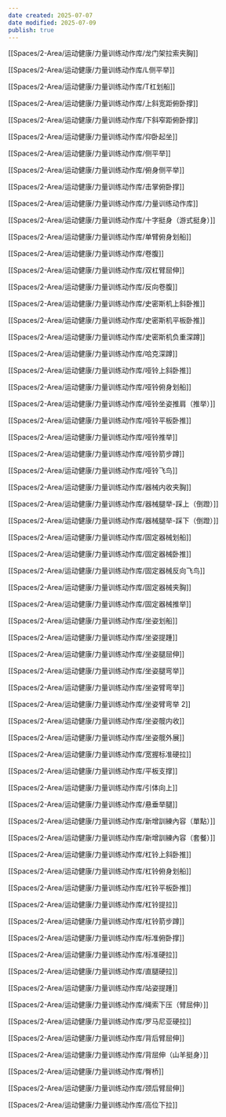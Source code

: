 ```yaml
---
date created: 2025-07-07
date modified: 2025-07-09
publish: true
---
```


[[Spaces/2-Area/运动健康/力量训练动作库/龙门架拉索夹胸]]

[[Spaces/2-Area/运动健康/力量训练动作库/L侧平举]]

[[Spaces/2-Area/运动健康/力量训练动作库/T杠划船]]

[[Spaces/2-Area/运动健康/力量训练动作库/上斜宽距俯卧撑]]

[[Spaces/2-Area/运动健康/力量训练动作库/下斜窄距俯卧撑]]

[[Spaces/2-Area/运动健康/力量训练动作库/仰卧起坐]]

[[Spaces/2-Area/运动健康/力量训练动作库/侧平举]]

[[Spaces/2-Area/运动健康/力量训练动作库/俯身侧平举]]

[[Spaces/2-Area/运动健康/力量训练动作库/击掌俯卧撑]]

[[Spaces/2-Area/运动健康/力量训练动作库/力量训练动作库]]

[[Spaces/2-Area/运动健康/力量训练动作库/十字挺身（游式挺身）]]

[[Spaces/2-Area/运动健康/力量训练动作库/单臂俯身划船]]

[[Spaces/2-Area/运动健康/力量训练动作库/卷腹]]

[[Spaces/2-Area/运动健康/力量训练动作库/双杠臂屈伸]]

[[Spaces/2-Area/运动健康/力量训练动作库/反向卷腹]]

[[Spaces/2-Area/运动健康/力量训练动作库/史密斯机上斜卧推]]

[[Spaces/2-Area/运动健康/力量训练动作库/史密斯机平板卧推]]

[[Spaces/2-Area/运动健康/力量训练动作库/史密斯机负重深蹲]]

[[Spaces/2-Area/运动健康/力量训练动作库/哈克深蹲]]

[[Spaces/2-Area/运动健康/力量训练动作库/哑铃上斜卧推]]

[[Spaces/2-Area/运动健康/力量训练动作库/哑铃俯身划船]]

[[Spaces/2-Area/运动健康/力量训练动作库/哑铃坐姿推肩（推举）]]

[[Spaces/2-Area/运动健康/力量训练动作库/哑铃平板卧推]]

[[Spaces/2-Area/运动健康/力量训练动作库/哑铃推举]]

[[Spaces/2-Area/运动健康/力量训练动作库/哑铃箭步蹲]]

[[Spaces/2-Area/运动健康/力量训练动作库/哑铃飞鸟]]

[[Spaces/2-Area/运动健康/力量训练动作库/器械内收夹胸]]

[[Spaces/2-Area/运动健康/力量训练动作库/器械腿举-踩上（倒蹬）]]

[[Spaces/2-Area/运动健康/力量训练动作库/器械腿举-踩下（倒蹬）]]

[[Spaces/2-Area/运动健康/力量训练动作库/固定器械划船]]

[[Spaces/2-Area/运动健康/力量训练动作库/固定器械卧推]]

[[Spaces/2-Area/运动健康/力量训练动作库/固定器械反向飞鸟]]

[[Spaces/2-Area/运动健康/力量训练动作库/固定器械夹胸]]

[[Spaces/2-Area/运动健康/力量训练动作库/固定器械推举]]

[[Spaces/2-Area/运动健康/力量训练动作库/坐姿划船]]

[[Spaces/2-Area/运动健康/力量训练动作库/坐姿提踵]]

[[Spaces/2-Area/运动健康/力量训练动作库/坐姿腿屈伸]]

[[Spaces/2-Area/运动健康/力量训练动作库/坐姿腿弯举]]

[[Spaces/2-Area/运动健康/力量训练动作库/坐姿臂弯举]]

[[Spaces/2-Area/运动健康/力量训练动作库/坐姿臂弯举 2]]

[[Spaces/2-Area/运动健康/力量训练动作库/坐姿髋内收]]

[[Spaces/2-Area/运动健康/力量训练动作库/坐姿髋外展]]

[[Spaces/2-Area/运动健康/力量训练动作库/宽握标准硬拉]]

[[Spaces/2-Area/运动健康/力量训练动作库/平板支撑]]

[[Spaces/2-Area/运动健康/力量训练动作库/引体向上]]

[[Spaces/2-Area/运动健康/力量训练动作库/悬垂举腿]]

[[Spaces/2-Area/运动健康/力量训练动作库/新增訓練內容（單點）]]

[[Spaces/2-Area/运动健康/力量训练动作库/新增訓練內容（套餐）]]

[[Spaces/2-Area/运动健康/力量训练动作库/杠铃上斜卧推]]

[[Spaces/2-Area/运动健康/力量训练动作库/杠铃俯身划船]]

[[Spaces/2-Area/运动健康/力量训练动作库/杠铃平板卧推]]

[[Spaces/2-Area/运动健康/力量训练动作库/杠铃提拉]]

[[Spaces/2-Area/运动健康/力量训练动作库/杠铃箭步蹲]]

[[Spaces/2-Area/运动健康/力量训练动作库/标准俯卧撑]]

[[Spaces/2-Area/运动健康/力量训练动作库/标准硬拉]]

[[Spaces/2-Area/运动健康/力量训练动作库/直腿硬拉]]

[[Spaces/2-Area/运动健康/力量训练动作库/站姿提踵]]

[[Spaces/2-Area/运动健康/力量训练动作库/绳索下压（臂屈伸）]]

[[Spaces/2-Area/运动健康/力量训练动作库/罗马尼亚硬拉]]

[[Spaces/2-Area/运动健康/力量训练动作库/背后臂屈伸]]

[[Spaces/2-Area/运动健康/力量训练动作库/背屈伸（山羊挺身）]]

[[Spaces/2-Area/运动健康/力量训练动作库/臀桥]]

[[Spaces/2-Area/运动健康/力量训练动作库/颈后臂屈伸]]

[[Spaces/2-Area/运动健康/力量训练动作库/高位下拉]]
